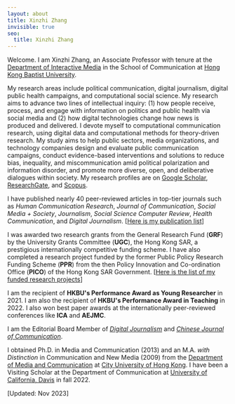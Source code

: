 ```yaml
---
layout: about
title: Xinzhi Zhang
invisible: true
seo:
  title: Xinzhi Zhang
---
```



Welcome. I am Xinzhi Zhang, an Associate Professor with tenure at the [Department of Interactive Media](https://scholars.hkbu.edu.hk/en/persons/xinzhi-zhang-11) in the School of Communication at [Hong Kong Baptist University](http://www.hkbu.edu.hk). 

My research areas include political communication, digital journalism, digital public health campaigns, and computational social science. My research aims to advance two lines of intellectual inquiry: (1) how people receive, process, and engage with information on politics and public health via social media and (2) how digital technologies change how news is produced and delivered. I devote myself to computational communication research, using digital data and computational methods for theory-driven research. My study aims to help public sectors, media organizations, and technology companies design and evaluate public communication campaigns, conduct evidence-based interventions and solutions to reduce bias, inequality, and miscommunication amid political polarization and information disorder, and promote more diverse, open, and deliberative dialogues within society. My research profiles are on [Google Scholar](https://scholar.google.com.hk/citations?user=iOFeIDIAAAAJ&hl=en), [ResearchGate](https://www.researchgate.net/profile/Xinzhi_Zhang3), and [Scopus](https://scholars.hkbu.edu.hk/en/persons/XZZHANG2). 

I have published nearly 40 peer-reviewed articles in top-tier journals such as *Human Communication Research*, *Journal of Communication*, *Social Media + Society*, *Journalism*, *Social Science Computer Review*, *Health Communication*, and *Digital Journalism*. [[Here is my publication list](https://xzzhang2.github.io/pages/pubs.html)]

I was awarded two research grants from the General Research Fund (**GRF**) by the University Grants Committee (**UGC**), the Hong Kong SAR, a prestigious internationally competitive funding scheme. I have also completed a research project funded by the former Public Policy Research Funding Scheme (**PPR**) from the then Policy Innovation and Co-ordination Office (**PICO**) of the Hong Kong SAR Government. [[Here is the list of my funded research projects](https://xzzhang2.github.io/pages/projects.html)] 

I am the recipient of **HKBU's Performance Award as Young Researcher** in 2021. I am also the recipient of **HKBU's Performance Award in Teaching** in 2022. I also won best paper awards at the internationally peer-reviewed conferences like **ICA** and **AEJMC**. 

I am the Editorial Board Member of [*Digital Journalism*](https://www.tandfonline.com/toc/rdij20/current) and [*Chinese Journal of Communication*](https://www.tandfonline.com/toc/rcjc20/current).  

I obtained Ph.D. in Media and Communication (2013) and an M.A. *with Distinction* in Communication and New Media (2009) from the [Department of Media and Communication](http://www6.cityu.edu.hk/com/) at [City University of Hong Kong](www.cityu.edu.hk). I have been a Visiting Scholar at the Department of Communication at [University of California, Davis](https://www.ucdavis.edu/) in fall 2022. 

[Updated: Nov 2023] 


